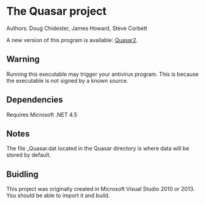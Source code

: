 # The Quasar project
Authors: Doug Chidester, James Howard, Steve Corbett

A new version of this program is available: [Quasar2](https://github.com/objectDisorientedProgrammer/Quasar2).

## Warning
Running this executable may trigger your antivirus program. This is because the executable is not signed by a known source.

## Dependencies
Requires Microsoft .NET 4.5

## Notes
The file _Quasar.dat located in the Quasar directory is where data will be stored by default.

## Buidling
This project was originally created in Microsoft Visual Studio 2010 or 2013. You should be able to import it and build.
